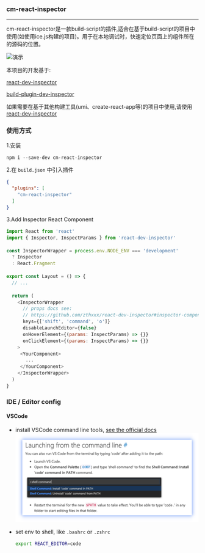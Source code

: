 ### cm-react-inspector

------

cm-react-inspector是一款build-script的插件,适合在基于build-script的项目中使用(如使用ice.js构建的项目)。用于在本地调试时，快速定位页面上的组件所在的源码的位置。

![演示](./images/show.gif)

本项目的开发基于:

[react-dev-inspector](https://github.com/zthxxx/react-dev-inspector)

[build-plugin-dev-inspector](https://ice.alibaba-inc.com/docs/guide/develop/plugin-list#build-plugin-dev-inspector)

如果需要在基于其他构建工具(umi、create-react-app等)的项目中使用,请使用
[react-dev-inspector](https://github.com/zthxxx/react-dev-inspector)

### 使用方式

1.安装

```
npm i --save-dev cm-react-inspector
```

2.在 `build.json` 中引入插件

```json
{
  "plugins": [
    "cm-react-inspector"
  ]
}
```

3.Add Inspector React Component

```javascript
import React from 'react'
import { Inspector, InspectParams } from 'react-dev-inspector'

const InspectorWrapper = process.env.NODE_ENV === 'development'
  ? Inspector
  : React.Fragment

export const Layout = () => {
  // ...

  return (
    <InspectorWrapper
      // props docs see:
      // https://github.com/zthxxx/react-dev-inspector#inspector-component-props
      keys={['shift', 'command', 'o']}
      disableLaunchEditor={false}
      onHoverElement={(params: InspectParams) => {}}
      onClickElement={(params: InspectParams) => {}}
    >
     <YourComponent>
       ...
     </YourComponent>
    </InspectorWrapper>
  )
}

```

### IDE / Editor config

#### VSCode

- install VSCode command line tools, [see the official docs](https://code.visualstudio.com/docs/setup/mac#_launching-from-the-command-line)
  ![install-vscode-cli](./images/install-vscode-cli.png)

- set env to shell, like `.bashrc` or `.zshrc`
  ```bash
  export REACT_EDITOR=code
  ```


